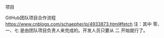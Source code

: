 项目

GitHub团队项目合作流程 https://www.cnblogs.com/schaepher/p/4933873.html#fetch 注：其中 零、一、七 是由团队项目负责人来完成的。开发人员只要从 二 开始就行了。